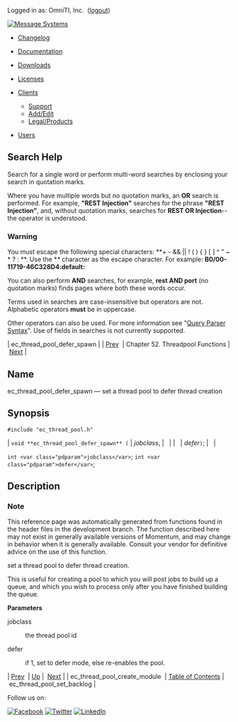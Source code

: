 Logged in as: OmniTI, Inc.  ([logout](https://support.messagesystems.com/logout.php))

[![Message Systems](https://support.messagesystems.com/images/ms-white205.png)](https://support.messagesystems.com/start.php) 

*   [Changelog](https://support.messagesystems.com/start.php?show=changelog)
*   [Documentation](https://support.messagesystems.com/docs/)
*   [Downloads](https://support.messagesystems.com/start.php)

*   [Licenses](https://support.messagesystems.com/license_summary.php)
*   <a href="">Clients</a>
    *   [Support](https://support.messagesystems.com/cs.php)
    *   [Add/Edit](https://support.messagesystems.com/edit_client.php)
    *   [Legal/Products](https://support.messagesystems.com/edit_products.php)
*   [Users](https://support.messagesystems.com/edit_customer.php)

## Search Help

Search for a single word or perform multi-word searches by enclosing your search in quotation marks.

Where you have multiple words but no quotation marks, an **OR** search is performed. For example, **"REST Injection"** searches for the phrase **"REST Injection"**, and, without quotation marks, searches for **REST OR Injection**--the operator is understood.

### Warning

You must escape the following special characters: **+ - && || ! ( ) { } [ ] ^ " ~ * ? : \**. Use the **\** character as the escape character. For example: **B0/00-11719-46C328D4\:default\:**

You can also perform **AND** searches, for example, **rest AND port** (no quotation marks) finds pages where both these words occur.

Terms used in searches are case-insensitive but operators are not. Alphabetic operators **must** be in uppercase.

Other operators can also be used. For more information see "[Query Parser Syntax](https://lucene.apache.org/core/old_versioned_docs/versions/3_0_0/queryparsersyntax.html)". Use of fields in searches is not currently supported.

| ec_thread_pool_defer_spawn |
| [Prev](apis.ec_thread_pool_create_module.php)  | Chapter 52. Threadpool Functions |  [Next](apis.ec_thread_pool_set_backlog.php) |

<a name="apis.ec_thread_pool_defer_spawn"></a>
## Name

ec_thread_pool_defer_spawn — set a thread pool to defer thread creation

## Synopsis

`#include "ec_thread_pool.h"`

| `void **ec_thread_pool_defer_spawn** (` | <var class="pdparam">jobclass</var>, |   |
|   | <var class="pdparam">defer</var>`)`; |   |

`int <var class="pdparam">jobclass</var>`;
`int <var class="pdparam">defer</var>`;<a name="idp35890000"></a>
## Description

### Note

This reference page was automatically generated from functions found in the header files in the development branch. The function described here may not exist in generally available versions of Momentum, and may change in behavior when it is generally available. Consult your vendor for definitive advice on the use of this function.

set a thread pool to defer thread creation.

This is useful for creating a pool to which you will post jobs to build up a queue, and which you wish to process only after you have finished building the queue.

**Parameters**

<dl class="variablelist">

<dt>jobclass</dt>

<dd>

the thread pool id

</dd>

<dt>defer</dt>

<dd>

if 1, set to defer mode, else re-enables the pool.

</dd>

</dl>

| [Prev](apis.ec_thread_pool_create_module.php)  | [Up](threadpool.php) |  [Next](apis.ec_thread_pool_set_backlog.php) |
| ec_thread_pool_create_module  | [Table of Contents](index.php) |  ec_thread_pool_set_backlog |

Follow us on:

[![Facebook](https://support.messagesystems.com/images/icon-facebook.png)](http://www.facebook.com/messagesystems) [![Twitter](https://support.messagesystems.com/images/icon-twitter.png)](http://twitter.com/#!/MessageSystems) [![LinkedIn](https://support.messagesystems.com/images/icon-linkedin.png)](http://www.linkedin.com/company/message-systems)